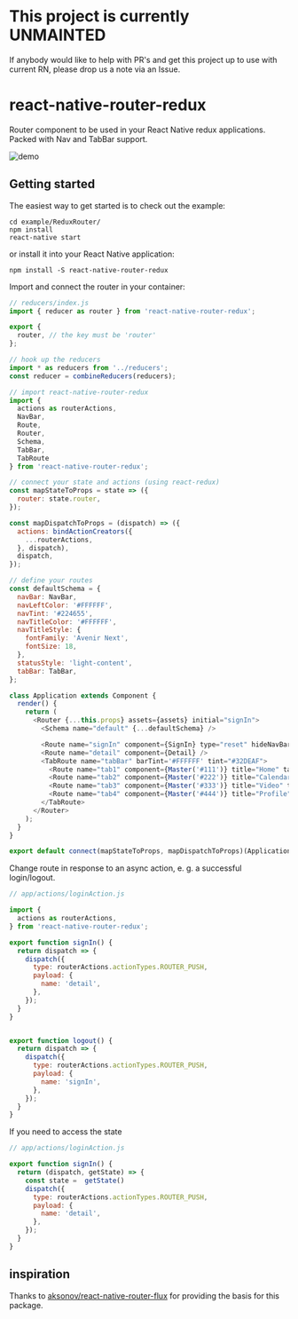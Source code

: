 # This project is currently UNMAINTED

If anybody would like to help with PR's and get this project up to use with current RN, please drop us a note via an Issue.

# react-native-router-redux

Router component to be used in your React Native redux applications.  Packed with Nav and TabBar support.

![demo](http://f.cl.ly/items/1e0x2X1Z2G1B2E3l1F1Q/Screen%20Recording%202015-11-23%20at%2008.11%20AM.gif)

## Getting started

The easiest way to get started is to check out the example:

```
cd example/ReduxRouter/
npm install
react-native start
```

or install it into your React Native application:

```
npm install -S react-native-router-redux
```

Import and connect the router in your container:

```js
// reducers/index.js
import { reducer as router } from 'react-native-router-redux';

export {
  router, // the key must be 'router'
};

// hook up the reducers
import * as reducers from '../reducers';
const reducer = combineReducers(reducers);

// import react-native-router-redux
import {
  actions as routerActions,
  NavBar,
  Route,
  Router,
  Schema,
  TabBar,
  TabRoute
} from 'react-native-router-redux';

// connect your state and actions (using react-redux)
const mapStateToProps = state => ({
  router: state.router,
});

const mapDispatchToProps = (dispatch) => ({
  actions: bindActionCreators({
    ...routerActions,
  }, dispatch),
  dispatch,
});

// define your routes
const defaultSchema = {
  navBar: NavBar,
  navLeftColor: '#FFFFFF',
  navTint: '#224655',
  navTitleColor: '#FFFFFF',
  navTitleStyle: {
    fontFamily: 'Avenir Next',
    fontSize: 18,
  },
  statusStyle: 'light-content',
  tabBar: TabBar,
};

class Application extends Component {
  render() {
    return (
      <Router {...this.props} assets={assets} initial="signIn">
        <Schema name="default" {...defaultSchema} />

        <Route name="signIn" component={SignIn} type="reset" hideNavBar={true} />
        <Route name="detail" component={Detail} />
        <TabRoute name="tabBar" barTint='#FFFFFF' tint="#32DEAF">
          <Route name="tab1" component={Master('#111')} title="Home" tabItem={{icon: assets['home'], title: 'Home'}} />
          <Route name="tab2" component={Master('#222')} title="Calendar" tabItem={{icon: assets['calendar'], title: 'Calendar'}} />
          <Route name="tab3" component={Master('#333')} title="Video" tabItem={{icon: assets['video'], title: 'Video'}} />
          <Route name="tab4" component={Master('#444')} title="Profile" tabItem={{icon: assets['profile'], title: 'Profile'}} />
        </TabRoute>
      </Router>
    );
  }
}

export default connect(mapStateToProps, mapDispatchToProps)(Application);
```

Change route in response to an async action, e. g. a successful login/logout. 

```js
// app/actions/loginAction.js 

import {
  actions as routerActions,
} from 'react-native-router-redux';

export function signIn() {
  return dispatch => {
    dispatch({
      type: routerActions.actionTypes.ROUTER_PUSH,
      payload: {
        name: 'detail',
      },
    });
  }
}


export function logout() {
  return dispatch => {
    dispatch({
      type: routerActions.actionTypes.ROUTER_PUSH,
      payload: {
        name: 'signIn',
      },
    });
  }
}

```

If you need to access the state

```js
// app/actions/loginAction.js 

export function signIn() {
  return (dispatch, getState) => {
    const state =  getState()
    dispatch({
      type: routerActions.actionTypes.ROUTER_PUSH,
      payload: {
        name: 'detail',
      },
    });
  }
}

```

## inspiration

Thanks to [aksonov/react-native-router-flux](https://github.com/aksonov/react-native-router-flux) for providing the basis for this package.

